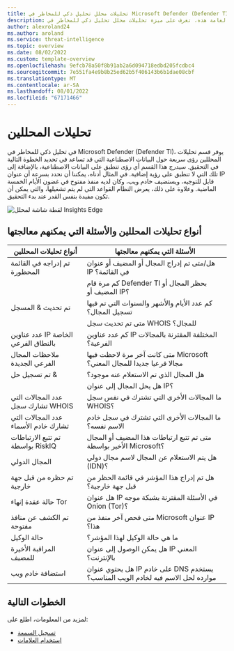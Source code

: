 ```yaml
---
title: تحليلات محلل تحليل ذكي للمخاطر في Microsoft Defender (Defender TI)
description: في مقالة النظرة العامة هذه، تعرف على ميزة تحليلات محلل تحليل ذكي للمخاطر في Microsoft Defender (Defender TI).
author: alexroland24
ms.author: aroland
ms.service: threat-intelligence
ms.topic: overview
ms.date: 08/02/2022
ms.custom: template-overview
ms.openlocfilehash: 9efcb78a50f8b91ab2a6d094718edbd205fcdbc4
ms.sourcegitcommit: 7e551fa4e9b8b25ed62b5f406143b6b1dae08cbf
ms.translationtype: MT
ms.contentlocale: ar-SA
ms.lasthandoff: 08/01/2022
ms.locfileid: "67171466"
---
```

# <a name="analyst-insights"></a>تحليلات المحللين

في تحليل ذكي للمخاطر في Microsoft Defender (Defender TI)، يوفر قسم تحليلات المحللين رؤى سريعة حول البيانات الاصطناعية التي قد تساعد في تحديد الخطوة التالية في التحقيق. سيدرج هذا القسم أي رؤى تنطبق على البيانات الاصطناعية، بالإضافة إلى تلك التي لا تنطبق على رؤية إضافية. في المثال أدناه، يمكننا أن نحدد بسرعة أن عنوان IP قابل للتوجيه، ويستضيف خادم ويب، وكان لديه منفذ مفتوح في غضون الأيام الخمسة الماضية. وعلاوة على ذلك، يعرض النظام القواعد التي لم يتم تشغيلها، والتي يمكن أن تكون مفيدة بنفس القدر عند بدء التحقيق.

![لقطة شاشة لمحلل Insights Edge](media/analystInsightsEdgeScreenshot.png)

## <a name="analyst-insight-types-and-questions-they-can-address"></a>أنواع تحليلات المحللين والأسئلة التي يمكنهم معالجتها

| أنواع تحليلات المحللين                      | الأسئلة التي يمكنهم معالجتها                                                                                                |
|--------------------------------------------|---------------------------------------------------------------------------------------------------------------------------|
| تم إدراجه في القائمة المحظورة                                | هل/متى تم إدراج المجال أو المضيف أو عنوان IP في القائمة؟                                                                  |
|                                            | كم مرة قام Defender TI بحظر المجال أو المضيف أو IP؟                                                            |
| تم تحديث & المسجل                       | كم عدد الأيام والأشهر والسنوات التي تم فيها تسجيل المجال؟                                                               |
|                                            | متى تم تحديث سجل WHOIS للمجال؟                                                                                 |
| عدد عناوين IP الخاصة بالنطاق الفرعي                         | كم عدد عناوين IP المختلفة المقترنة بالمجالات الفرعية؟                                                  |
| ملاحظات المجال الفرعي الجديدة                 | متى كانت آخر مرة لاحظت فيها Microsoft مجالا فرعيا جديدا للمجال المعني؟                                     |
| تم تسجيل حل & | هل المجال الذي تم الاستعلام عنه موجود؟                                                                                            |
|                                            | هل يحل المجال إلى عنوان IP؟                                                                                 |
| عدد المجالات التي تشارك سجل WHOIS | ما المجالات الأخرى التي تشترك في نفس سجل WHOIS؟                                                                           |
| عدد المجالات التي تشارك خادم الأسماء  | ما المجالات الأخرى التي تشترك في سجل خادم الاسم نفسه؟                                                                     |
| تم تتبع الارتباطات بواسطة RiskIQ                          | متى تم تتبع ارتباطات هذا المضيف أو المجال الأخير بواسطة Microsoft؟                                                                   |
| المجال الدولي                       | هل يتم الاستعلام عن المجال لاسم مجال دولي (IDN)؟                                                             |
| تم حظره من قبل جهة خارجية                 | هل تم إدراج هذا المؤشر في قائمة الحظر من قبل جهة خارجية؟                                                                           |
| حالة عقدة إنهاء Tor                       | هل عنوان IP في الأسئلة المقترنة بشبكة موجه Onion (Tor)؟                                            |
| تم الكشف عن منافذ مفتوحة                        | متى فحص آخر منفذ من Microsoft عنوان IP هذا؟                                                                        |
| حالة الوكيل                               | ما هي حالة الوكيل لهذا المؤشر؟                                                                               |
| المراقبة الأخيرة للمضيف                         | هل يمكن الوصول إلى عنوان IP المعني بالإنترنت؟                                                                        |
| استضافة خادم ويب                         | هل يحتوي عنوان IP على خادم DNS يستخدم موارده لحل الاسم فيه لخادم الويب المناسب؟ |

## <a name="next-steps"></a>الخطوات التالية

لمزيد من المعلومات، اطلع على:

- [تسجيل السمعة](reputation-scoring.md)
- [استخدام العلامات](using-tags.md)
